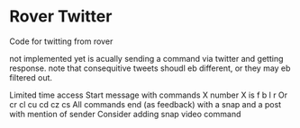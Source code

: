 # Rover Twitter
 Code for twitting from rover
 
 not implemented yet is acually sending a command via twitter and getting response. note that consequitive tweets shoudl eb different, or they may eb filtered out.
 
Limited time access
Start message with commands
X number
X is f b l r
Or cr cl cu cd cz cs
All commands end (as feedback) with a snap and a post with mention of sender
Consider adding snap video command
